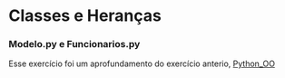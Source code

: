 <h1>Classes e Heranças</h1>

<h3>Modelo.py e Funcionarios.py</h3>
<p>Esse exercício foi um aprofundamento do exercício anterio, <a href="https://github.com/TheTio/Python_OO"> Python_OO </a></p>
